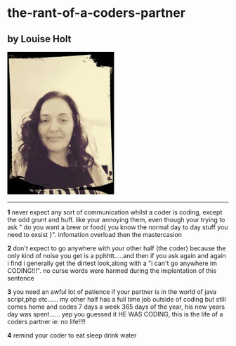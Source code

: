 # the-rant-of-a-coders-partner

## by **Louise Holt**

![LOUISE](img/louise.jpg)

---

__1__ never expect any sort of communication whilst a coder is coding, except the odd grunt and huff. like your annoying them, even though your trying to ask " do you want a brew or food{ you know the normal day to day stuff you need to exsist }". infomation overload then the mastercasion

__2__ don't expect to go anywhere with your other half (the coder) because the only kind of noise you get is a pphhtt.....and then if you ask again and again i find i generally get the dirtest look,along with a "i can't go anywhere im CODING!!!". no curse words were harmed during the implentation of this sentence

__3__ you need an awful lot of patience if your partner is in the world of java script,php etc...... my other half has a full time job outside of coding but still comes home and codes 7 days a week 365 days of the year, his new years day was spent...... yep you guessed it HE WAS CODING, this is the life of a coders partner ie: no life!!!!

__4__  remind your coder to eat sleep drink water